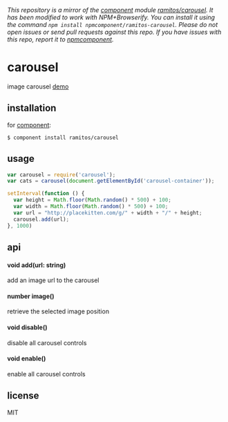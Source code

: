 *This repository is a mirror of the [component](http://component.io) module [ramitos/carousel](http://github.com/ramitos/carousel). It has been modified to work with NPM+Browserify. You can install it using the command `npm install npmcomponent/ramitos-carousel`. Please do not open issues or send pull requests against this repo. If you have issues with this repo, report it to [npmcomponent](https://github.com/airportyh/npmcomponent).*
# carousel

image carousel [demo](http://ramitos.github.com/carousel)

## installation

for [component](https://github.com/component/component):

    $ component install ramitos/carousel

## usage

```js
var carousel = require('carousel');
var cats = carousel(document.getElementById('carousel-container'));

setInterval(function () {
  var height = Math.floor(Math.random() * 500) + 100;
  var width = Math.floor(Math.random() * 500) + 100;
  var url = "http://placekitten.com/g/" + width + "/" + height;
  carousel.add(url);
}, 1000)
```

## api

#### void add(url: string)

add an image url to the carousel

#### number image()

retrieve the selected image position

#### void disable()

disable all carousel controls

#### void enable()

enable all carousel controls

## license

MIT
